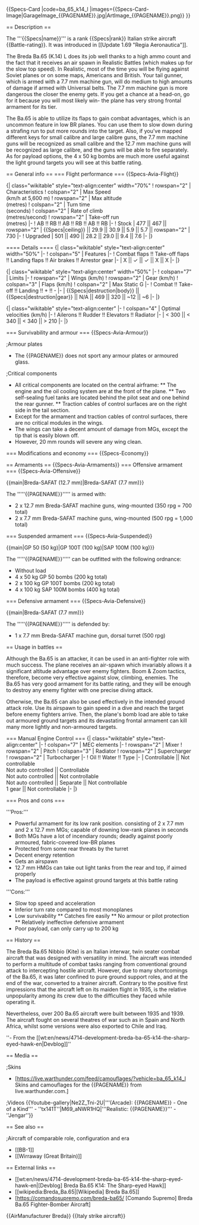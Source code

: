 {{Specs-Card
|code=ba_65_k14_l
|images={{Specs-Card-Image|GarageImage_{{PAGENAME}}.jpg|ArtImage\_{{PAGENAME}}.png}}
}}

== Description ==

<!-- ''In the description, the first part should be about the history of and the creation and combat usage of the aircraft, as well as its key features. In the second part, tell the reader about the aircraft in the game. Insert a screenshot of the vehicle, so that if the novice player does not remember the vehicle by name, he will immediately understand what kind of vehicle the article is talking about.'' -->

The '''{{Specs|name}}''' is a rank {{Specs|rank}} Italian strike aircraft {{Battle-rating}}. It was introduced in [[Update 1.69 "Regia Aeronautica"]].

The Breda Ba.65 (K.14) L does its job well thanks to a high ammo count and the fact that it receives an air spawn in Realistic Battles (which makes up for the slow top speed). In Realistic, most of the time you will be flying against Soviet planes or on some maps, Americans and British. Your tail gunner, which is armed with a 7.7 mm machine gun, will do medium to high amounts of damage if armed with Universal belts. The 7.7 mm machine gun is more dangerous the closer the enemy gets. If you get a chance at a head-on, go for it because you will most likely win- the plane has very strong frontal armament for its tier.

The Ba.65 is able to utilize its flaps to gain combat advantages, which is an uncommon feature in low BR planes. You can use them to slow down during a strafing run to put more rounds into the target. Also, if you've mapped different keys for small calibre and large calibre guns, the 7.7 mm machine guns will be recognized as small calibre and the 12.7 mm machine guns will be recognized as large calibre, and the guns will be able to fire separately. As for payload options, the 4 x 50 kg bombs are much more useful against the light ground targets you will see at this battle rating.

== General info ==
=== Flight performance ===
{{Specs-Avia-Flight}}

<!-- ''Describe how the aircraft behaves in the air. Speed, manoeuvrability, acceleration and allowable loads - these are the most important characteristics of the vehicle.'' -->

{| class="wikitable" style="text-align:center" width="70%"
! rowspan="2" | Characteristics
! colspan="2" | Max Speed<br>(km/h at 5,600 m)
! rowspan="2" | Max altitude<br>(metres)
! colspan="2" | Turn time<br>(seconds)
! colspan="2" | Rate of climb<br>(metres/second)
! rowspan="2" | Take-off run<br>(metres)
|-
! AB !! RB !! AB !! RB !! AB !! RB
|-
! Stock
| 477 || 467 || rowspan="2" | {{Specs|ceiling}} || 29.9 || 30.9 || 5.9 || 5.7 || rowspan="2" | 730
|-
! Upgraded
| 501 || 490 || 28.2 || 29.0 || 9.4 || 7.6
|-
|}

==== Details ====
{| class="wikitable" style="text-align:center" width="50%"
|-
! colspan="5" | Features
|-
! Combat flaps !! Take-off flaps !! Landing flaps !! Air brakes !! Arrestor gear
|-
| X || ✓ || ✓ || X || X <!-- ✓ -->
|-
|}

{| class="wikitable" style="text-align:center" width="50%"
|-
! colspan="7" | Limits
|-
! rowspan="2" | Wings (km/h)
! rowspan="2" | Gear (km/h)
! colspan="3" | Flaps (km/h)
! colspan="2" | Max Static G
|-
! Combat !! Take-off !! Landing !! + !! -
|-
| {{Specs|destruction|body}} || {{Specs|destruction|gear}} || N/A || 469 || 320 || ~12 || ~6
|-
|}

{| class="wikitable" style="text-align:center"
|-
! colspan="4" | Optimal velocities (km/h)
|-
! Ailerons !! Rudder !! Elevators !! Radiator
|-
| < 300 || < 340 || < 340 || > 210
|-
|}

=== Survivability and armour ===
{{Specs-Avia-Armour}}

<!-- ''Examine the survivability of the aircraft. Note how vulnerable the structure is and how secure the pilot is, whether the fuel tanks are armoured, etc. Describe the armour, if there is any, and also mention the vulnerability of other critical aircraft systems.'' -->

;Armour plates

- The {{PAGENAME}} does not sport any armour plates or armoured glass.

;Critical components

- All critical components are located on the central airframe:
  ** The engine and the oil cooling system are at the front of the plane.
  ** Two self-sealing fuel tanks are located behind the pilot seat and one behind the rear gunner.
  \*\* Traction cables of control surfaces are on the right side in the tail section.
- Except for the armament and traction cables of control surfaces, there are no critical modules in the wings.
- The wings can take a decent amount of damage from MGs, except the tip that is easily blown off.
- However, 20 mm rounds will severe any wing clean.

=== Modifications and economy ===
{{Specs-Economy}}

== Armaments ==
{{Specs-Avia-Armaments}}
=== Offensive armament ===
{{Specs-Avia-Offensive}}

<!-- ''Describe the offensive armament of the aircraft, if any. Describe how effective the cannons and machine guns are in a battle, and also what belts or drums are better to use. If there is no offensive weaponry, delete this subsection.'' -->

{{main|Breda-SAFAT (12.7 mm)|Breda-SAFAT (7.7 mm)}}

The '''''{{PAGENAME}}''''' is armed with:

- 2 x 12.7 mm Breda-SAFAT machine guns, wing-mounted (350 rpg = 700 total)
- 2 x 7.7 mm Breda-SAFAT machine guns, wing-mounted (500 rpg = 1,000 total)

=== Suspended armament ===
{{Specs-Avia-Suspended}}

<!-- ''Describe the aircraft's suspended armament: additional cannons under the wings, bombs, rockets and torpedoes. This section is especially important for bombers and attackers. If there is no suspended weaponry remove this subsection.'' -->

{{main|GP 50 (50 kg)|GP 100T (100 kg)|SAP 100M (100 kg)}}

The '''''{{PAGENAME}}''''' can be outfitted with the following ordnance:

- Without load
- 4 x 50 kg GP 50 bombs (200 kg total)
- 2 x 100 kg GP 100T bombs (200 kg total)
- 4 x 100 kg SAP 100M bombs (400 kg total)

=== Defensive armament ===
{{Specs-Avia-Defensive}}

<!-- ''Defensive armament with turret machine guns or cannons, crewed by gunners. Examine the number of gunners and what belts or drums are better to use. If defensive weaponry is not available, remove this subsection.'' -->

{{main|Breda-SAFAT (7.7 mm)}}

The '''''{{PAGENAME}}''''' is defended by:

- 1 x 7.7 mm Breda-SAFAT machine gun, dorsal turret (500 rpg)

== Usage in battles ==

<!-- ''Describe the tactics of playing in the aircraft, the features of using aircraft in a team and advice on tactics. Refrain from creating a "guide" - do not impose a single point of view, but instead, give the reader food for thought. Examine the most dangerous enemies and give recommendations on fighting them. If necessary, note the specifics of the game in different modes (AB, RB, SB).'' -->

Although the Ba.65 is an attacker, it can be used in an anti-fighter role with much success. The plane receives an air-spawn which invariably allows it a significant altitude advantage over enemy fighters. Boom & Zoom tactics, therefore, become very effective against slow, climbing, enemies. The Ba.65 has very good armament for its battle rating, and they will be enough to destroy any enemy fighter with one precise diving attack.

Otherwise, the Ba.65 can also be used effectively in the intended ground attack role. Use its airspawn to gain speed in a dive and reach the target before enemy fighters arrive. Then, the plane's bomb load are able to take out armoured ground targets and its devastating frontal armament can kill many more lightly and non-armoured targets.

=== Manual Engine Control ===
{| class="wikitable" style="text-align:center"
|-
! colspan="7" | MEC elements
|-
! rowspan="2" | Mixer
! rowspan="2" | Pitch
! colspan="3" | Radiator
! rowspan="2" | Supercharger
! rowspan="2" | Turbocharger
|-
! Oil !! Water !! Type
|-
| Controllable || Not controllable<br>Not auto controlled || Controllable<br>Not auto controlled || Not controllable<br>Not auto controlled || Separate || Not controllable<br>1 gear || Not controllable
|-
|}

=== Pros and cons ===

<!-- ''Summarise and briefly evaluate the vehicle in terms of its characteristics and combat effectiveness. Mark its pros and cons in the bulleted list. Try not to use more than 6 points for each of the characteristics. Avoid using categorical definitions such as "bad", "good" and the like - use substitutions with softer forms such as "inadequate" and "effective".'' -->

'''Pros:'''

- Powerful armament for its low rank position. consisting of 2 x 7.7 mm and 2 x 12.7 mm MGs; capable of downing low-rank planes in seconds
- Both MGs have a lot of incendiary rounds; deadly against poorly armoured, fabric-covered low-BR planes
- Protected from some rear threats by the turret
- Decent energy retention
- Gets an airspawn
- 12.7 mm HMGs can take out light tanks from the rear and top, if aimed properly
- The payload is effective against ground targets at this battle rating

'''Cons:'''

- Slow top speed and acceleration
- Inferior turn rate compared to most monoplanes
- Low survivability
  ** Catches fire easily
  ** No armour or pilot protection
  \*\* Relatively ineffective defensive armament
- Poor payload, can only carry up to 200 kg

== History ==

<!-- ''Describe the history of the creation and combat usage of the aircraft in more detail than in the introduction. If the historical reference turns out to be too long, take it to a separate article, taking a link to the article about the vehicle and adding a block "/History" (example: <nowiki>https://wiki.warthunder.com/(Vehicle-name)/History</nowiki>) and add a link to it here using the <code>main</code> template. Be sure to reference text and sources by using <code><nowiki><ref></ref></nowiki></code>, as well as adding them at the end of the article with <code><nowiki><references /></nowiki></code>. This section may also include the vehicle's dev blog entry (if applicable) and the in-game encyclopedia description (under <code><nowiki>=== In-game description ===</nowiki></code>, also if applicable).'' -->

The Breda Ba.65 Nibbio (Kite) is an Italian interwar, twin seater combat aircraft that was designed with versatility in mind. The aircraft was intended to perform a multitude of combat tasks ranging from conventional ground attack to intercepting hostile aircraft. However, due to many shortcomings of the Ba.65, it was later confined to pure ground support roles, and at the end of the war, converted to a trainer aircraft. Contrary to the positive first impressions that the aircraft left on its maiden flight in 1935, is the relative unpopularity among its crew due to the difficulties they faced while operating it.

Nevertheless, over 200 Ba.65 aircraft were built between 1935 and 1939. The aircraft fought on several theatres of war such as in Spain and North Africa, whilst some versions were also exported to Chile and Iraq.

''- From the [[wt:en/news/4714-development-breda-ba-65-k14-the-sharp-eyed-hawk-en|Devblog]]''

== Media ==

<!-- ''Excellent additions to the article would be video guides, screenshots from the game, and photos.'' -->

;Skins

- [https://live.warthunder.com/feed/camouflages/?vehicle=ba_65_k14_l Skins and camouflages for the {{PAGENAME}} from live.warthunder.com.]

;Videos
{{Youtube-gallery|Ne2Z_Tni-2U|'''(Arcade): {{PAGENAME}} - One of a Kind''' - ''tx141T''|M69_aNWR1HQ|'''Realistic: {{PAGENAME}}''' - ''Jengar''}}

== See also ==

<!-- ''Links to the articles on the War Thunder Wiki that you think will be useful for the reader, for example:''
* ''reference to the series of the aircraft;''
* ''links to approximate analogues of other nations and research trees.'' -->

;Aircraft of comparable role, configuration and era

- [[BB-1]]
- [[Wirraway (Great Britain)]]

== External links ==

<!-- ''Paste links to sources and external resources, such as:''
* ''topic on the official game forum;''
* ''other literature.'' -->

- [[wt:en/news/4714-development-breda-ba-65-k14-the-sharp-eyed-hawk-en|[Devblog] Breda Ba.65 K14: The Sharp-eyed Hawk]]
- [[wikipedia:Breda_Ba.65|[Wikipedia] Breda Ba.65]]
- [https://comandosupremo.com/breda-ba65/ <nowiki>[Comando Supremo]</nowiki> Breda Ba.65 Fighter-Bomber Aircraft]

{{AirManufacturer Breda}}
{{Italy strike aircraft}}
